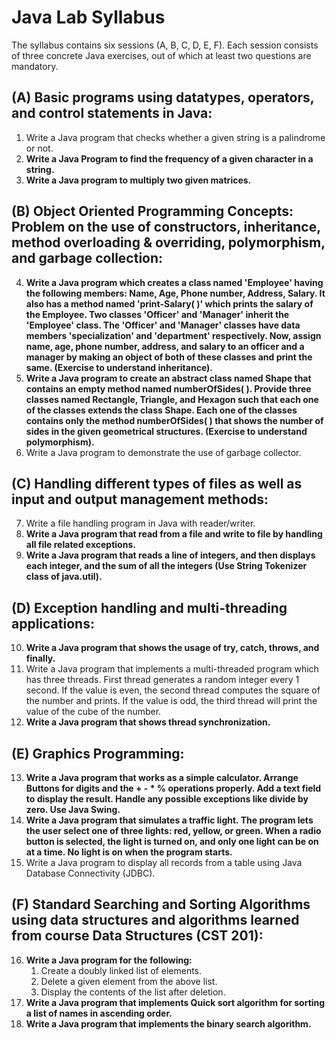 # Java Lab Syllabus

The syllabus contains six sessions (A, B, C, D, E, F). Each session consists of three concrete Java exercises, out of which at least two questions are mandatory.

## (A) Basic programs using datatypes, operators, and control statements in Java:
1. Write a Java program that checks whether a given string is a palindrome or not.
2. **Write a Java Program to find the frequency of a given character in a string.**
3. **Write a Java program to multiply two given matrices.**

## (B) Object Oriented Programming Concepts: Problem on the use of constructors, inheritance, method overloading & overriding, polymorphism, and garbage collection:
4. **Write a Java program which creates a class named 'Employee' having the following members: Name, Age, Phone number, Address, Salary. It also has a method named 'print-Salary( )' which prints the salary of the Employee. Two classes 'Officer' and 'Manager' inherit the 'Employee' class. The 'Officer' and 'Manager' classes have data members 'specialization' and 'department' respectively. Now, assign name, age, phone number, address, and salary to an officer and a manager by making an object of both of these classes and print the same. (Exercise to understand inheritance).**
5. **Write a Java program to create an abstract class named Shape that contains an empty method named numberOfSides( ). Provide three classes named Rectangle, Triangle, and Hexagon such that each one of the classes extends the class Shape. Each one of the classes contains only the method numberOfSides( ) that shows the number of sides in the given geometrical structures. (Exercise to understand polymorphism).**
6. Write a Java program to demonstrate the use of garbage collector.

## (C) Handling different types of files as well as input and output management methods:
7. Write a file handling program in Java with reader/writer.
8. **Write a Java program that read from a file and write to file by handling all file related exceptions.**
9. **Write a Java program that reads a line of integers, and then displays each integer, and the sum of all the integers (Use String Tokenizer class of java.util).**

## (D) Exception handling and multi-threading applications:
10. **Write a Java program that shows the usage of try, catch, throws, and finally.**
11. Write a Java program that implements a multi-threaded program which has three threads. First thread generates a random integer every 1 second. If the value is even, the second thread computes the square of the number and prints. If the value is odd, the third thread will print the value of the cube of the number.
12. **Write a Java program that shows thread synchronization.**

## (E) Graphics Programming:
13. **Write a Java program that works as a simple calculator. Arrange Buttons for digits and the + - * % operations properly. Add a text field to display the result. Handle any possible exceptions like divide by zero. Use Java Swing.**
14. **Write a Java program that simulates a traffic light. The program lets the user select one of three lights: red, yellow, or green. When a radio button is selected, the light is turned on, and only one light can be on at a time. No light is on when the program starts.**
15. Write a Java program to display all records from a table using Java Database Connectivity (JDBC).

## (F) Standard Searching and Sorting Algorithms using data structures and algorithms learned from course Data Structures (CST 201):
16. **Write a Java program for the following:**
    1. Create a doubly linked list of elements.
    2. Delete a given element from the above list.
    3. Display the contents of the list after deletion.
17. **Write a Java program that implements Quick sort algorithm for sorting a list of names in ascending order.**
18. **Write a Java program that implements the binary search algorithm.**

